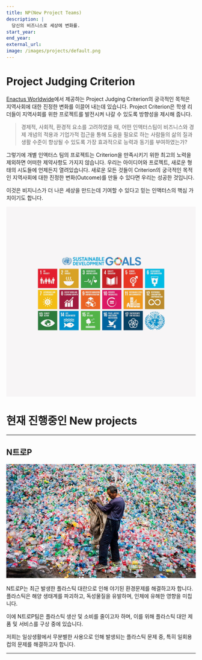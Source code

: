 ```yaml
---
title: NP(New Project Teams)
description: |
  당신의 비즈니스로 세상에 변화를.
start_year:
end_year:
external_url:
image: /images/projects/default.png
---
```

# Project Judging Criterion

[Enactus Worldwide](http://enactus.org)에서 제공하는 Project Judging Criterion의 궁극적인 목적은 지역사회에 대한 진정한 변화를 이끌어 내는데 있습니다.
Project Criterion은 학생 리더들이 지역사회를 위한 프로젝트를 발전시켜 나갈 수 있도록 방향성을 제시해 줍니다.

> 경제적, 사회적, 환경적 요소를 고려하였을 때,
> 어떤 인액터스팀이 비즈니스와 경제 개념의 적용과 기업가적 접근을 통해
> 도움을 필요로 하는 사람들의 삶의 질과 생활 수준이 향상될 수 있도록
> 가장 효과적으로 능력과 동기를 부여하였는가?

그렇기에 개별 인액터스 팀의 프로젝트는 Criterion을 만족시키기 위한 최고의 노력을 제외하면 어떠한 제약사항도 가지지 않습니다. 우리는 아이디어와 프로젝트, 새로운 형태의 시도들에 언제든지 열려있습니다. 새로운 모든 것들이 Criterion의 궁극적인 목적인 지역사회에 대한 진정한 변화(Outcome)를 만들 수 있다면 우리는 성공한 것입니다.

이것은 비지니스가 더 나은 세상을 만드는데 기여할 수 있다고 믿는 인액터스의 핵심 가치이기도 합니다.

![](/images/projects/default.png)


# 현재 진행중인 New projects

*****

## N트로P

![](/images/projects/NtroP.jpg)

N트로P는 최근 발생한 플라스틱 대란으로 인해 야기된 환경문제를 해결하고자 합니다.
플라스틱은 해양 생태계를 파괴하고, 독성물질을 유발하며, 인체에 유해한 영향을 미칩니다.

이에 N트로P팀은 플라스틱 생산 및 소비를 줄이고자 하며, 이를 위해 플라스틱 대안 제품 및 서비스를 구상 중에 있습니다.

저희는 일상생활에서 무분별한 사용으로 인해 발생되는 플라스틱 문제 중, 특히 일회용 컵의 문제를 해결하고자 합니다.

*****
